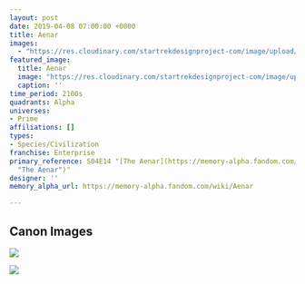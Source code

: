 ```yaml
---
layout: post
date: 2019-04-08 07:00:00 +0000
title: Aenar
images:
  - "https://res.cloudinary.com/startrekdesignproject-com/image/upload/v1554857489/Aenar.png"
featured_image:
  title: Aenar
  image: "https://res.cloudinary.com/startrekdesignproject-com/image/upload/v1554857489/Aenar.png"
  caption: ''
time_period: 2100s
quadrants: Alpha
universes:
- Prime
affiliations: []
types:
- Species/Civilization
franchise: Enterprise
primary_reference: S04E14 "[The Aenar](https://memory-alpha.fandom.com/wiki/The_Aenar
  "The Aenar")"
designer: ''
memory_alpha_url: https://memory-alpha.fandom.com/wiki/Aenar

---
```

## Canon Images

![](https://res.cloudinary.com/startrekdesignproject-com/image/upload/v1554775386/Aenar2.jpg)

![](https://res.cloudinary.com/startrekdesignproject-com/image/upload/v1554775385/Aenar1.jpg)
